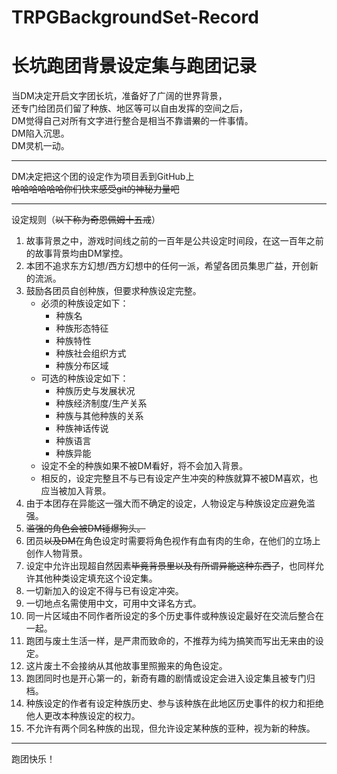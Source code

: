 # TRPGBackgroundSet-Record
# 长坑跑团背景设定集与跑团记录

当DM决定开启文字团长坑，准备好了广阔的世界背景，  
还专门给团员们留了种族、地区等可以自由发挥的空间之后，  
DM觉得自己对所有文字进行整合是相当不靠谱~~累~~的一件事情。  
DM陷入沉思。  
DM灵机一动。  

---
DM决定把这个团的设定作为项目丢到GitHub上  
~~哈哈哈哈哈哈你们快来感受git的神秘力量吧~~

---
设定规则（~~以下称为奇恩佩姆十五戒~~）
1. 故事背景之中，游戏时间线之前的一百年是公共设定时间段，在这一百年之前的故事背景均由DM掌控。
2. 本团不追求东方幻想/西方幻想中的任何一派，希望各团员集思广益，开创新的流派。
3. 鼓励各团员自创种族，但要求种族设定完整。  
   + 必须的种族设定如下：  
     - 种族名
     - 种族形态特征
     - 种族特性
     - 种族社会组织方式
     - 种族分布区域
   + 可选的种族设定如下：
     - 种族历史与发展状况
     - 种族经济制度/生产关系
     - 种族与其他种族的关系
     - 种族神话传说
     - 种族语言
     - 种族异能
   + 设定不全的种族如果不被DM看好，将不会加入背景。  
   + 相反的，设定完整且不与已有设定产生冲突的种族就算不被DM喜欢，也应当被加入背景。
4. 由于本团存在异能这一强大而不确定的设定，人物设定与种族设定应避免滥强。
5. ~~滥强的角色会被DM锤爆狗头。~~
6. 团员~~以及DM~~在角色设定时需要将角色视作有血有肉的生命，在他们的立场上创作人物背景。
7. 设定中允许出现超自然因素~~毕竟背景里以及有所谓异能这种东西了~~，也同样允许其他种类设定填充这个设定集。
8. 一切新加入的设定不得与已有设定冲突。
9. 一切地点名需使用中文，可用中文译名方式。
10. 同一片区域由不同作者所设定的多个历史事件或种族设定最好在交流后整合在一起。
11. 跑团与废土生活一样，是严肃而致命的，不推荐为纯为搞笑而写出无来由的设定。
12. 这片废土不会接纳从其他故事里照搬来的角色设定。
13. 跑团同时也是开心第一的，新奇有趣的剧情或设定会进入设定集且被专门归档。
14. 种族设定的作者有设定种族历史、参与该种族在此地区历史事件的权力和拒绝他人更改本种族设定的权力。
15. 不允许有两个同名种族的出现，但允许设定某种族的亚种，视为新的种族。

---
跑团快乐！
